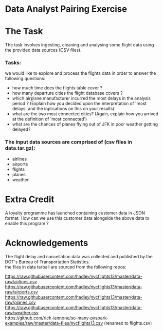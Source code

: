 Data Analyst Pairing Exercise
==============================


# The Task

The task involves ingesting, cleaning and analysing some flight data using the provided data sources (CSV files). 


### Tasks:

we would like to explore and process the flights data in order to answer the following questions:
- how much time does the flights table cover ?
- how many departure cities the flight database covers ?
- which airplane manufacturer incurred the most delays in the analysis period ? (Explain how you decided upon the interpretation of 'most delays' and the inplications on this on your results)
- what are the two most connected cities? (Again, explain how you arrived at the definition of 'most connected')
- what are the chances of planes flying out of JFK in poor weather getting delayed?


### The input data sources are comprised of (csv files in data.tar.gz):

- airlines
- airports
- flights
- planes
- weather


# Extra Credit
A loyalty programme has launched containing customer data in JSON format. 
How can we use this customer data alongside the above data to enable this program ?


# Acknowledgements
The flight delay and cancellation data was collected and published by the DOT's Bureau of Transportation Statistics.  
the files in data tarball are sourced from the following repos:

https://raw.githubusercontent.com/hadley/nycflights13/master/data-raw/airlines.csv
https://raw.githubusercontent.com/hadley/nycflights13/master/data-raw/airports.csv
https://raw.githubusercontent.com/hadley/nycflights13/master/data-raw/planes.csv
https://raw.githubusercontent.com/hadley/nycflights13/master/data-raw/weather.csv  
https://github.com/rich-iannone/so-many-pyspark-examples/raw/master/data-files/nycflights13.csv (renamed to flights.csv)
